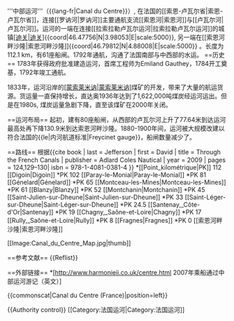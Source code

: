 '''中部运河'''（{{lang-fr|Canal du Centre}}）, 在法国的[[索恩-卢瓦尔省|索恩-卢瓦尔省]]，连接[[罗讷河|罗讷河]]主要通航支流[[索恩河|索恩河]]与[[卢瓦尔河|卢瓦尔河]]。运河的一端在连接[[拉索拉勒卢瓦尔运河|拉索拉勒卢瓦尔运河]]的城镇[[迪关|迪关]](Digoin){{coord|46.47756|N|3.98053|E|scale:5000}}, 另一端在[[索恩河畔沙隆|索恩河畔沙隆]]{{coord|46.79812|N|4.88008|E|scale:5000}} 。长度为112.1 km，有61座船闸。1792年通航，沟通了法国南部与中西部的水运。
==历史==
1783年获得政府批准建造运河，首席工程师为Emiland Gauthey，1784开工奠基，1792年竣工通航。

1833年，运河沿岸的[[蒙索莱米讷|蒙索莱米讷]](Montceau-les-Mines)煤矿的开发，带来了大量的航运货源。货运量一直保持增长，直达奥1936年达到了1,622,000吨煤炭经运河运出。但是在1980s, 煤炭运量急剧下降，直至该煤矿在2000年关闭。

==运河布局==
起初，建有80座船闸，从西部的卢瓦尔河上升了77.64米到达运河最高处再下降130.9米到达索恩河畔沙隆。1880-1900年间，运河被大规模改建以符合法国的{{le|内河航道标准|Freycinet gauge}}，船闸数量减少了。 

==路线==
根据<ref name='jefferson'>{{cite book | last = Jefferson | first = David | title = Through the French Canals | publisher = Adlard Coles Nautical | year = 2009 | pages = 124,129–130| isbn = 978-1-4081-0381-4 }}</ref>
*[[Point_kilométrique|PK]] 112 [[Digoin|Digoin]]
*PK 102 [[Paray-le-Monial|Paray-le-Monial]]
*PK 81 [[Génelard|Génelard]]
*PK 65 [[Montceau-les-Mines|Montceau-les-Mines]]
*PK 61 [[Blanzy|Blanzy]]
*PK 52 [[Montchanin|Montchanin]]
*PK 45 [[Saint-Julien-sur-Dheune|Saint-Julien-sur-Dheune]]
*PK 33 [[Saint-Léger-sur-Dheune|Saint-Léger-sur-Dheune]]
*PK 24.5 [[Santenay,_Côte-d'Or|Santenay]]
*PK 19 [[Chagny,_Saône-et-Loire|Chagny]]
*PK 17 [[Rully,_Saône-et-Loire|Rully]]
*PK 8 [[Fragnes|Fragnes]]
*PK 0 [[索恩河畔沙隆|索恩河畔沙隆]]

[[Image:Canal_du_Centre_Map.jpg|thumb]]

==参考文献==
{{Reflist}}

==外部链接==
*[http://www.harmonieii.co.uk/centre.html 2007年乘船通过中部运河游记（英文）]

{{commonscat|Canal du Centre (France)|position=left}}

{{Authority control}}
[[Category:法国运河|Category:法国运河]]